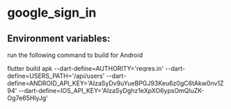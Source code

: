 # google_sign_in

## Environment variables:
run the following command to build for Android

flutter build apk --dart-define=AUTHORITY='reqres.in' --dart-define=USERS_PATH='/api/users' --dart-define=ANDROID_API_KEY='AIzaSyDv9uYueBPGJ93Keu6z0gC6tAkw0nv1Z94' --dart-define=IOS_API_KEY='AIzaSyDghz1eXpXO6ypsOmQluZK-Og7e65HlyJg'
